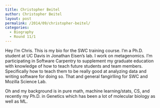 ```yaml
---
title: Christopher Beitel
author: Christopher Beitel
layout: post
permalink: /2014/09/christopher-beitel/
categories:
  - Biography
  - Round 11/1
---
```

Hey I&#8217;m Chris. This is my bio for the SWC training course. I&#8217;m a Ph.D. student at UC Davis in Jonathan Eisen&#8217;s lab. I work on metagenomics. I&#8217;m participating in Software Carpentry to supplement my graduate education with knowledge of how to teach future students and team members. Specifically how to teach them to be really good at analyzing data and writing software for doing so. That and general fangirlling for SWC and Mozilla Science Lab.

Oh and my background is in pure math, machine learning/stats, CS, and recently my Ph.D. in Genetics which has been a lot of molecular biology as well as ML.